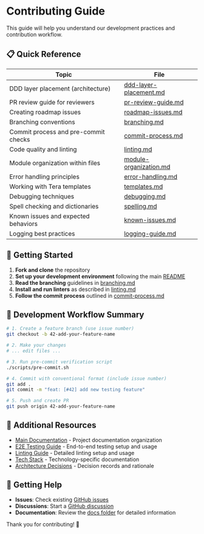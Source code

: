 # Contributing Guide

This guide will help you understand our development practices and contribution workflow.

## 📋 Quick Reference

| Topic                                | File                                                 |
| ------------------------------------ | ---------------------------------------------------- |
| DDD layer placement (architecture)   | [ddd-layer-placement.md](./ddd-layer-placement.md)   |
| PR review guide for reviewers        | [pr-review-guide.md](./pr-review-guide.md)           |
| Creating roadmap issues              | [roadmap-issues.md](./roadmap-issues.md)             |
| Branching conventions                | [branching.md](./branching.md)                       |
| Commit process and pre-commit checks | [commit-process.md](./commit-process.md)             |
| Code quality and linting             | [linting.md](./linting.md)                           |
| Module organization within files     | [module-organization.md](./module-organization.md)   |
| Error handling principles            | [error-handling.md](./error-handling.md)             |
| Working with Tera templates          | [templates.md](./templates.md)                       |
| Debugging techniques                 | [debugging.md](./debugging.md)                       |
| Spell checking and dictionaries      | [spelling.md](./spelling.md)                         |
| Known issues and expected behaviors  | [known-issues.md](./known-issues.md)                 |
| Logging best practices               | [logging-guide.md](./logging-guide.md)               |

## 🚀 Getting Started

1. **Fork and clone** the repository
2. **Set up your development environment** following the main [README](../../README.md)
3. **Read the branching** guidelines in [branching.md](./branching.md)
4. **Install and run linters** as described in [linting.md](./linting.md)
5. **Follow the commit process** outlined in [commit-process.md](./commit-process.md)

## 🔧 Development Workflow Summary

```bash
# 1. Create a feature branch (use issue number)
git checkout -b 42-add-your-feature-name

# 2. Make your changes
# ... edit files ...

# 3. Run pre-commit verification script
./scripts/pre-commit.sh

# 4. Commit with conventional format (include issue number)
git add .
git commit -m "feat: [#42] add new testing feature"

# 5. Push and create PR
git push origin 42-add-your-feature-name
```

## 📖 Additional Resources

- [Main Documentation](../documentation.md) - Project documentation organization
- [E2E Testing Guide](../e2e-testing.md) - End-to-end testing setup and usage
- [Linting Guide](../linting.md) - Detailed linting setup and usage
- [Tech Stack](../tech-stack/) - Technology-specific documentation
- [Architecture Decisions](../decisions/) - Decision records and rationale

## 🤝 Getting Help

- **Issues**: Check existing [GitHub issues](https://github.com/torrust/torrust-tracker-deployer/issues)
- **Discussions**: Start a [GitHub discussion](https://github.com/torrust/torrust-tracker-deployer/discussions)
- **Documentation**: Review the [docs folder](../) for detailed information

Thank you for contributing! 🎉
